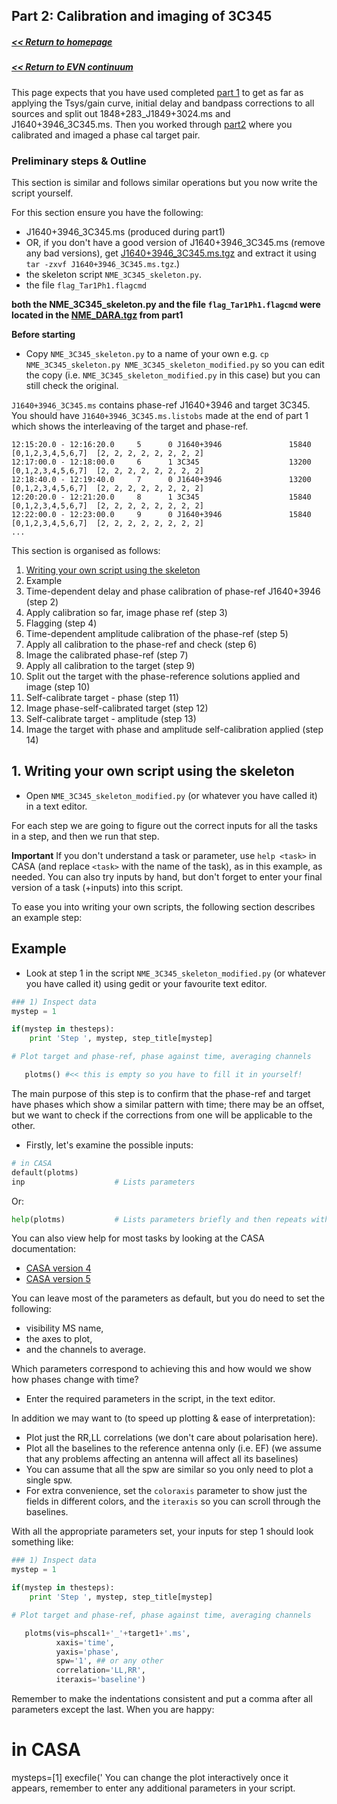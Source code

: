 ## Part 2: Calibration and imaging of 3C345
##### [<< Return to homepage](../../../index.md)
##### [<< Return to EVN continuum](../overview_page.md)

This page expects that you have used completed [part 1](../part1/part1_initial_cal.md) to get as far as applying the Tsys/gain curve, initial delay and bandpass corrections to all sources and split out 1848+283_J1849+3024.ms and J1640+3946_3C345.ms. Then you worked through [part2](../part2/part2_script_cal.md) where you calibrated and imaged a phase cal target pair.

### <a name="top">Preliminary steps & Outline</a>

This section is similar and follows similar operations but you now write the script yourself.

For this section ensure you have the following:

* J1640+3946_3C345.ms (produced during part1)
* OR, if you don't have a good version of J1640+3946_3C345.ms (remove any bad versions), get [J1640+3946_3C345.ms.tgz](http://www.jb.man.ac.uk/~radcliff/DARA/Data_reduction_workshops/EVN_Continuum/J1640+3946_3C345.ms.tgz) and extract it using `tar -zxvf J1640+3946_3C345.ms.tgz`.)
* the skeleton script `NME_3C345_skeleton.py`.
* the file `flag_Tar1Ph1.flagcmd`

**both the NME_3C345_skeleton.py and the file `flag_Tar1Ph1.flagcmd` were located in the [NME_DARA.tgz](http://www.jb.man.ac.uk/~radcliff/DARA/Data_reduction_workshops/EVN_Continuum/NME_DARA.tgz) from part1**

**Before starting**
* Copy `NME_3C345_skeleton.py` to a name of your own e.g. `cp NME_3C345_skeleton.py NME_3C345_skeleton_modified.py` so you can edit the copy (i.e. `NME_3C345_skeleton_modified.py` in this case) but you can still check the original.

`J1640+3946_3C345.ms` contains phase-ref J1640+3946 and target 3C345. You should have `J1640+3946_3C345.ms.listobs` made at the end of part 1 which shows the interleaving of the target and phase-ref.
```
12:15:20.0 - 12:16:20.0     5      0 J1640+3946               15840  [0,1,2,3,4,5,6,7]  [2, 2, 2, 2, 2, 2, 2, 2]
12:17:00.0 - 12:18:00.0     6      1 3C345                    13200  [0,1,2,3,4,5,6,7]  [2, 2, 2, 2, 2, 2, 2, 2]
12:18:40.0 - 12:19:40.0     7      0 J1640+3946               13200  [0,1,2,3,4,5,6,7]  [2, 2, 2, 2, 2, 2, 2, 2]
12:20:20.0 - 12:21:20.0     8      1 3C345                    15840  [0,1,2,3,4,5,6,7]  [2, 2, 2, 2, 2, 2, 2, 2]
12:22:00.0 - 12:23:00.0     9      0 J1640+3946               15840  [0,1,2,3,4,5,6,7]  [2, 2, 2, 2, 2, 2, 2, 2]
...
```
This section is organised as follows:
1. [Writing your own script using the skeleton](#Writing_scripts)
2. Example
3. Time-dependent delay and phase calibration of phase-ref J1640+3946 (step 2)
4. Apply calibration so far, image phase ref (step 3)
5. Flagging (step 4)
6. Time-dependent amplitude calibration of the phase-ref (step 5)
7. Apply all calibration to the phase-ref and check (step 6)
8. Image the calibrated phase-ref (step 7)
9. Apply all calibration to the target (step 9)
10. Split out the target with the phase-reference solutions applied and image (step 10)
11. Self-calibrate target - phase (step 11)
12. Image phase-self-calibrated target (step 12)
13. Self-calibrate target - amplitude (step 13)
14. Image the target with phase and amplitude self-calibration applied (step 14)

## <a name="Writing_scripts">1. Writing your own script using the skeleton</a>

* Open `NME_3C345_skeleton_modified.py` (or whatever you have called it) in a text editor.

For each step we are going to figure out the correct inputs for all the tasks in a step, and then we run that step.

**Important** If you don't understand a task or parameter, use `help <task>` in CASA (and replace `<task>` with the name of the task), as in this example, as needed. You can also try inputs by hand, but don't forget to enter your final version of a task (+inputs) into this script.

To ease you into writing your own scripts, the following section describes an example step:

## <a name="Example"> Example

* Look at step 1 in the script `NME_3C345_skeleton_modified.py` (or whatever you have called it) using gedit or your favourite text editor.

```python
### 1) Inspect data
mystep = 1

if(mystep in thesteps):
    print 'Step ', mystep, step_title[mystep]

# Plot target and phase-ref, phase against time, averaging channels

   plotms() #<< this is empty so you have to fill it in yourself!
```

The main purpose of this step is to confirm that the phase-ref and target have phases which show a similar pattern with time; there may be an offset, but we want to check if the corrections from one will be applicable to the other.

* Firstly, let's examine the possible inputs:

```py
# in CASA
default(plotms)
inp                    # Lists parameters
```
Or:
```python
help(plotms)           # Lists parameters briefly and then repeats with more explanation/examples.
```

You can also view help for most tasks by looking at the CASA documentation:
* [CASA version 4](https://casa.nrao.edu/casa_cookbook.pdf)
* [CASA version 5](https://casa.nrao.edu/casadocs/casa-5.1.2)

You can leave most of the parameters as default, but you do need to set the following:

* visibility MS name,
* the axes to plot,
* and the channels to average.

Which parameters correspond to achieving this and how would we show how phases change with time?

* Enter the required parameters in the script, in the text editor.

In addition we may want to (to speed up plotting & ease of interpretation):
* Plot just the RR,LL correlations (we don't care about polarisation here).
* Plot all the baselines to the reference antenna only (i.e. EF) (we assume that any problems affecting an antenna will affect all its baselines)
* You can assume that all the spw are similar so you only need to plot a single spw.
* For extra convenience, set the `coloraxis` parameter to show just the fields in different colors, and the `iteraxis` so you can scroll through the baselines.

With all the appropriate parameters set, your inputs for step 1 should look something like:

```py
### 1) Inspect data
mystep = 1

if(mystep in thesteps):
    print 'Step ', mystep, step_title[mystep]

# Plot target and phase-ref, phase against time, averaging channels

   plotms(vis=phscal1+'_'+target1+'.ms',
          xaxis='time',
          yaxis='phase',
          spw='1', ## or any other
          correlation='LL,RR',
          iteraxis='baseline')
```
Remember to make the indentations consistent and put a comma after all parameters except the last. When you are happy:

# in CASA
mysteps=[1]
execfile('
You can change the plot interactively once it appears, remember to enter any additional parameters in your script.
